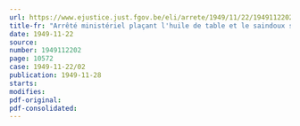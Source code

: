 ```yaml
---
url: https://www.ejustice.just.fgov.be/eli/arrete/1949/11/22/1949112202/justel
title-fr: "Arrêté ministériel plaçant l'huile de table et le saindoux sous le régime du prix normal"
date: 1949-11-22
source:
number: 1949112202
page: 10572
case: 1949-11-22/02
publication: 1949-11-28
starts:
modifies:
pdf-original:
pdf-consolidated:
---
```


